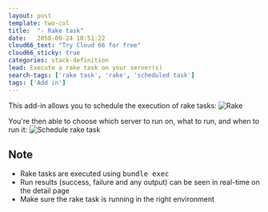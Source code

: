 ```yaml
---
layout: post
template: two-col
title:  "- Rake task"
date:   2050-09-24 10:51:22
cloud66_text: "Try Cloud 66 for free"
cloud66_sticky: true
categories: stack-definition
lead: Execute a rake task on your server(s)
search-tags: ['rake task', 'rake', 'scheduled task']
tags: ['Add in']
---
```


This add-in allows you to schedule the execution of rake tasks:
![Rake](http://cdn.cloud66.com/images/help/addin_rake.png)

You're then able to choose which server to run on, what to run, and when to run it:
![Schedule rake task](http://cdn.cloud66.com/images/help/addin_example_rake.png)

## Note
* Rake tasks are executed using <kbd>bundle exec</kbd>
* Run results (success, failure and any output) can be seen in real-time on the detail page
* Make sure the rake task is running in the right environment